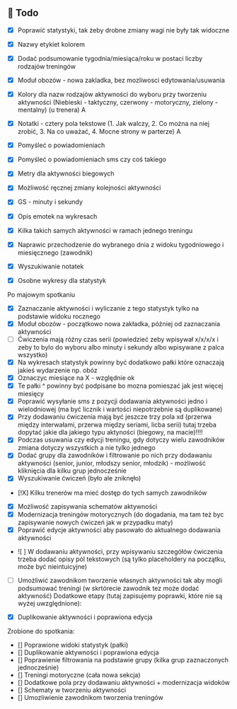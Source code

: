 ## :construction_worker: Todo

- [x] Poprawić statystyki, tak żeby drobne zmiany wagi nie były tak widoczne
- [X] Nazwy etykiet kolorem  
- [X] Dodać podsumowanie tygodnia/miesiąca/roku w postaci liczby rodzajów treningów
- [X] Moduł obozów - nowa zakladka, bez mozliwosci edytowania/usuwania
- [x] Kolory dla nazw rodzajów aktywności do wyboru przy tworzeniu aktywności (Niebieski - taktyczny, czerwony - motoryczny, zielony - mentalny)  (u trenera) A
- [X] Notatki - cztery pola tekstowe (1. Jak walczy, 2. Co można na niej zrobić, 3. Na co uważać, 4. Mocne strony w parterze)                     A
- [X] Pomyśleć o powiadomieniach
- [X] Pomyśleć o powiadomieniach sms czy coś takiego
- [X] Metry dla aktywności biegowych
- [X] Możliwość ręcznej zmiany kolejności aktywności
- [X] GS - minuty i sekundy
- [X] Opis emotek na wykresach
- [X] Kilka takich samych aktywności w ramach jednego treningu
- [X] Naprawic przechodzenie do wybranego dnia z widoku tygodniowego i miesięcznego (zawodnik)
- [X] Wyszukiwanie notatek
- [X] Osobne wykresy dla statystyk





Po majowym spotkaniu
- [X] Zaznaczanie aktywności i wyliczanie z tego statystyk tylko na podstawie widoku rocznego
- [X] Moduł obozów - początkowo nowa zakładka, później od zaznaczania aktywności
- [ ] Ćwiczenia mają różny czas serii (powiedzieć zeby wpisywał x/x/x/x i zeby to bylo do wyboru albo minuty i sekundy albo wpisywane z palca wszystko)
- [X] Na wykresach statystyk powinny być dodatkowo pałki które oznaczają jakieś wydarzenie np. obóz
- [X] Oznaczyc miesiące na X  - względnie ok
- [X] Te pałki ^ powinny być podpisane bo mozna pomieszać jak jest więcej miesięcy
- [X] Poprawić wysyłanie sms z pozycji dodawania aktywności jedno i wielodniowej (ma być licznik i wartości niepotrzebnie są duplikowane)
- [X] Przy dodawaniu ćwiczenia mają być jeszcze trzy pola xd (przerwa między interwałami, przerwa między seriami, licba serii) tutaj trzeba dopytać jakie dla jakiego typu aktyności (biegowy, na macie)!!!!
- [X] Podczas usuwania czy edycji treningu, gdy dotyczy wielu zawodników zmiana dotyczy wszystkich a nie tylko jednego
- [X] Dodać grupy dla zawodników i filtrowanie po nich przy dodawaniu aktywności (senior, junior, młodszy senior, młodzik) - możliwość kliknięcia dla kilku grup jednocześnie
- [X] Wyszukiwanie ćwiczeń (było ale zniknęło)
- [!X] Kilku trenerów ma mieć dostęp do tych samych zawodników
- [X] Możliwość zapisywania schematów aktywności
- [X] Modernizacja treningów motorycznych (do dogadania, ma tam też byc zapisywanie nowych ćwiczeń jak w przypadku maty)
- [X] Poprawić edycje aktywności aby pasowało do aktualnego dodawania aktywności
- ![ ] W dodawaniu aktywności, przy wpisywaniu szczegółów ćwiczenia trzeba dodać opisy pól tekstowych (są tylko placeholdery na początku, może być nieintuicyjne) 
- [ ] Umożliwić zawodnikom tworzenie własnych aktywności tak aby mogli podsumować treningi (w skrtórecie zawodnik tez może dodać aktywność)
Dodatkowe etapy (tutaj zapisujemy poprawki, które nie są wyżej uwzględnione):
- [X] Duplikowanie aktywności i poprawiona edycja


Zrobione do spotkania:
- [] Poprawione widoki statystyk (pałki)
- [] Duplikowanie aktywności i poprawiona edycja
- [] Poprawienie filtrowania na podstawie grupy (kilka grup zaznaczonych jednocześnie)
- [] Treningi motoryczne (cała nowa sekcja)
- [] Dodatkowe pola przy dodawaniu aktywności + modernizacja widoków
- [] Schematy w tworzeniu aktywności
- [] Umozliwienie zawodnikom tworzenia treningów